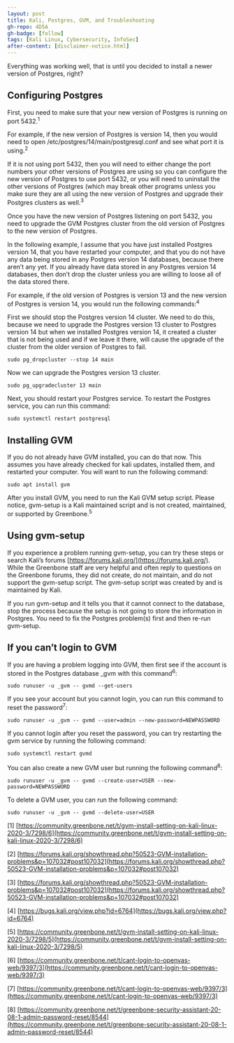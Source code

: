 ```yaml
---
layout: post
title: Kali, Postgres, GVM, and Troubleshooting
gh-repo: 4D5A
gh-badge: [follow]
tags: [Kali Linux, Cybersecurity, InfoSec]
after-content: [disclaimer-notice.html]
---
```


Everything was working well, that is until you decided to install a newer version of Postgres, right?

## Configuring Postgres

First, you need to make sure that your new version of Postgres is running on port 5432.<sup>1</sup>

For example, if the new version of Postgres is version 14, then you would need to open /etc/postgres/14/main/postgresql.conf and see what port it is using.<sup>2</sup>

If it is not using port 5432, then you will need to either change the port numbers your other versions of Postgres are using so you can configure the new version of Postgres to use port 5432, or you will need to uninstall the other versions of Postgres (which may break other programs unless you make sure they are all using the new version of Postgres and upgrade their Postgres clusters as well.<sup>3</sup>

Once you have the new version of Postgres listening on port 5432, you need to upgrade the GVM Postgres cluster from the old version of Postgres to the new version of Postgres.

In the following example, I assume that you have just installed Postgres version 14, that you have restarted your computer, and that you do not have any data being stored in any Postgres version 14 databases, because there aren’t any yet. If you already have data stored in any Postgres version 14 databases, then don’t drop the cluster unless you are willing to loose all of the data stored there.

For example, if the old version of Postgres is version 13 and the new version of Postgres is version 14, you would run the following commands:<sup>4</sup>

First we should stop the Postgres version 14 cluster. We need to do this, because we need to upgrade the Postgres version 13 cluster to Postgres version 14 but when we installed Postgres version 14, it created a cluster that is not being used and if we leave it there, will cause the upgrade of the cluster from the older version of Postgres to fail.

~~~
sudo pg_dropcluster --stop 14 main
~~~

Now we can upgrade the Postgres version 13 cluster.

~~~
sudo pg_upgradecluster 13 main
~~~

Next, you should restart your Postgres service. To restart the Postgres service, you can run this command:

~~~
sudo systemctl restart postgresql
~~~

## Installing GVM

If you do not already have GVM installed, you can do that now. This assumes you have already checked for kali updates, installed them, and restarted your computer. You will want to run the following command:

~~~
sudo apt install gvm
~~~

After you install GVM, you need to run the Kali GVM setup script. Please notice, gvm-setup is a Kali maintained script and is not created, maintained, or supported by Greenbone.<sup>5</sup>

## Using gvm-setup

If you experience a problem running gvm-setup, you can try these steps or search Kali’s forums [https://forums.kali.org/](https://forums.kali.org/). While the Greenbone staff are very helpful and often reply to questions on the Greenbone forums, they did not create, do not maintain, and do not support the gvm-setup script. The gvm-setup script was created by and is maintained by Kali.

If you run gvm-setup and it tells you that it cannot connect to the database, stop the process because the setup is not going to store the information in Postgres. You need to fix the Postgres problem(s) first and then re-run gvm-setup.

## If you can’t login to GVM

If you are having a problem logging into GVM, then first see if the account is stored in the Postgres database _gvm with this command<sup>6</sup>:

~~~
sudo runuser -u _gvm -- gvmd --get-users
~~~

If you see your account but you cannot login, you can run this command to reset the password<sup>7</sup>:

~~~
sudo runuser -u _gvm -- gvmd --user=admin --new-password=NEWPASSWORD
~~~

If you cannot login after you reset the password, you can try restarting the gvm service by running the following command:

~~~
sudo systemctl restart gvmd
~~~

You can also create a new GVM user but running the following command<sup>8</sup>:

~~~
sudo runuser -u _gvm -- gvmd --create-user=USER --new-password=NEWPASSWORD
~~~

To delete a GVM user, you can run the following command:

~~~
sudo runuser -u _gvm -- gvmd --delete-user=USER
~~~

[1] [https://community.greenbone.net/t/gvm-install-setting-on-kali-linux-2020-3/7298/6](https://community.greenbone.net/t/gvm-install-setting-on-kali-linux-2020-3/7298/6)

[2] [https://forums.kali.org/showthread.php?50523-GVM-installation-problems&p=107032#post107032](https://forums.kali.org/showthread.php?50523-GVM-installation-problems&p=107032#post107032)

[3] [https://forums.kali.org/showthread.php?50523-GVM-installation-problems&p=107032#post107032](https://forums.kali.org/showthread.php?50523-GVM-installation-problems&p=107032#post107032)

[4] [https://bugs.kali.org/view.php?id=6764](https://bugs.kali.org/view.php?id=6764)

[5] [https://community.greenbone.net/t/gvm-install-setting-on-kali-linux-2020-3/7298/5](https://community.greenbone.net/t/gvm-install-setting-on-kali-linux-2020-3/7298/5)

[6] [https://community.greenbone.net/t/cant-login-to-openvas-web/9397/3](https://community.greenbone.net/t/cant-login-to-openvas-web/9397/3)

[7] [https://community.greenbone.net/t/cant-login-to-openvas-web/9397/3](https://community.greenbone.net/t/cant-login-to-openvas-web/9397/3)

[8] [https://community.greenbone.net/t/greenbone-security-assistant-20-08-1-admin-password-reset/8544](https://community.greenbone.net/t/greenbone-security-assistant-20-08-1-admin-password-reset/8544)

